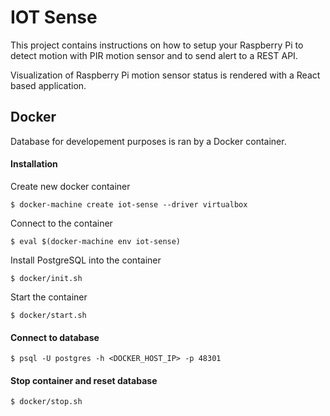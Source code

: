 # IOT Sense

This project contains instructions on how to setup your Raspberry Pi to detect
motion with PIR motion sensor and to send alert to a REST API.

Visualization of Raspberry Pi motion sensor status is rendered with a React based
application.

## Docker

Database for developement purposes is ran by a Docker container.

#### Installation

Create new docker container

	$ docker-machine create iot-sense --driver virtualbox

Connect to the container

	$ eval $(docker-machine env iot-sense)

Install PostgreSQL into the container

	$ docker/init.sh

Start the container

	$ docker/start.sh

#### Connect to database

	$ psql -U postgres -h <DOCKER_HOST_IP> -p 48301

#### Stop container and reset database

	$ docker/stop.sh
